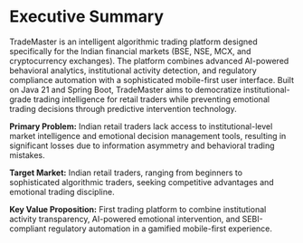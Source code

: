 # Executive Summary

TradeMaster is an intelligent algorithmic trading platform designed specifically for the Indian financial markets (BSE, NSE, MCX, and cryptocurrency exchanges). The platform combines advanced AI-powered behavioral analytics, institutional activity detection, and regulatory compliance automation with a sophisticated mobile-first user interface. Built on Java 21 and Spring Boot, TradeMaster aims to democratize institutional-grade trading intelligence for retail traders while preventing emotional trading decisions through predictive intervention technology.

**Primary Problem:** Indian retail traders lack access to institutional-level market intelligence and emotional decision management tools, resulting in significant losses due to information asymmetry and behavioral trading mistakes.

**Target Market:** Indian retail traders, ranging from beginners to sophisticated algorithmic traders, seeking competitive advantages and emotional trading discipline.

**Key Value Proposition:** First trading platform to combine institutional activity transparency, AI-powered emotional intervention, and SEBI-compliant regulatory automation in a gamified mobile-first experience.
